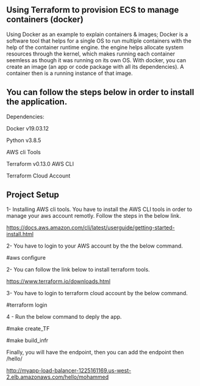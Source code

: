 ## Using Terraform to provision ECS to manage containers (docker)
Using Docker as an example to explain containers & images; Docker is a software tool that helps for a single OS to run multiple containers with the help of the container runtime engine. the engine helps allocate system resources through the kernel, which makes running each container seemless as though it was running on its own OS. With docker, you can create an image (an app or code package with all its dependencies). A container then is a running instance of that image.


## You can follow the steps below in order to install the application.

Dependencies:

Docker v19.03.12

Python v3.8.5

AWS cli Tools 

Terraform v0.13.0 AWS CLI

Terraform Cloud Account

## Project Setup

1- Installing AWS cli tools.
You have to install the AWS CLI tools in order to manage your aws account remotly.
Follow the steps in the below link.

https://docs.aws.amazon.com/cli/latest/userguide/getting-started-install.html

2- You have to login to your AWS account by the the below command.

#aws configure

2- You can follow the link below to install terraform tools.

https://www.terraform.io/downloads.html

3- You have to login to terraform cloud account by the below command.

#terraform login

4 - Run the below command to deply the app.

#make create_TF

#make build_infr

Finally, you will have the endpoint, then you can add the endpoint then /hello/

http://myapp-load-balancer-1225161169.us-west-2.elb.amazonaws.com/hello/mohammed
